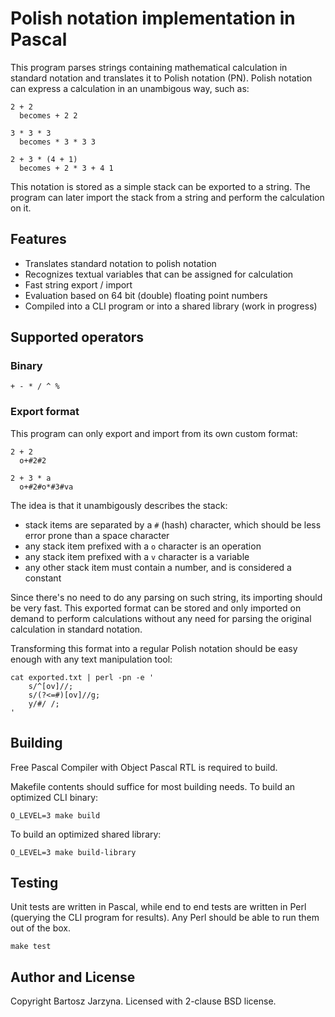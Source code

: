 # Polish notation implementation in Pascal

This program parses strings containing mathematical calculation in standard notation and translates it to Polish notation (PN). Polish notation can express a calculation in an unambigous way, such as:

```
2 + 2
  becomes + 2 2

3 * 3 * 3
  becomes * 3 * 3 3

2 + 3 * (4 + 1)
  becomes + 2 * 3 + 4 1
```

This notation is stored as a simple stack can be exported to a string. The program can later import the stack from a string and perform the calculation on it.

## Features

- Translates standard notation to polish notation
- Recognizes textual variables that can be assigned for calculation
- Fast string export / import
- Evaluation based on 64 bit (double) floating point numbers
- Compiled into a CLI program or into a shared library (work in progress)

## Supported operators

### Binary

```
+ - * / ^ %
```

### Export format

This program can only export and import from its own custom format:

```
2 + 2
  o+#2#2

2 + 3 * a
  o+#2#o*#3#va
```

The idea is that it unambigously describes the stack:
- stack items are separated by a `#` (hash) character, which should be less error prone than a space character
- any stack item prefixed with a `o` character is an operation
- any stack item prefixed with a `v` character is a variable
- any other stack item must contain a number, and is considered a constant

Since there's no need to do any parsing on such string, its importing should be
very fast. This exported format can be stored and only imported on demand to
perform calculations without any need for parsing the original calculation in
standard notation.

Transforming this format into a regular Polish notation should be easy enough
with any text manipulation tool:

```
cat exported.txt | perl -pn -e '
	s/^[ov]//;
	s/(?<=#)[ov]//g;
	y/#/ /;
'
```

## Building

Free Pascal Compiler with Object Pascal RTL is required to build.

Makefile contents should suffice for most building needs. To build an optimized
CLI binary:

```
O_LEVEL=3 make build
```

To build an optimized shared library:

```
O_LEVEL=3 make build-library
```

## Testing

Unit tests are written in Pascal, while end to end tests are written in Perl
(querying the CLI program for results). Any Perl should be able to run them out
of the box.

```
make test
```

## Author and License

Copyright Bartosz Jarzyna. Licensed with 2-clause BSD license.

